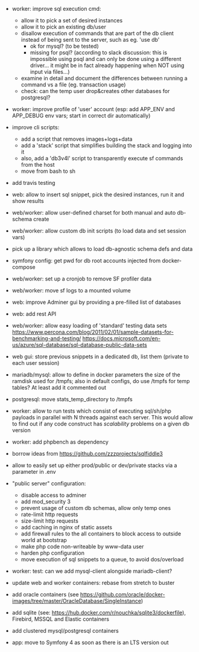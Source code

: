 - worker: improve sql execution cmd:
  + allow it to pick a set of desired instances
  + allow it to pick an existing db/user
  + disallow execution of commands that are part of the db client instead of being sent to the server, such as eg. 'use db'
    - ok for mysql? (to be tested)
    - missing for psql? (according to slack discussion: this is impossible using psql and can only be done using a different
      driver... it might be in fact already happening when NOT using input via files...)
  + examine in detail and document the differences between running a command vs a file (eg. transaction usage)
  + check: can the temp user drop&creates other databases for postgresql?

- worker: improve profile of 'user' account (esp: add APP_ENV and APP_DEBUG env vars; start in correct dir automatically)

- improve cli scripts:
  + add a script that removes images+logs+data
  + add a 'stack' script that simplifies building the stack and logging into it
  + also, add a 'db3v4l' script to transparently execute sf commands from the host
  + move from bash to sh

- add travis testing

- web: allow to insert sql snippet, pick the desired instances, run it and show results

- web/worker: allow user-defined charset for both manual and auto db-schema create

- web/worker: allow custom db init scripts (to load data and set session vars)

- pick up a library which allows to load db-agnostic schema defs and data

- symfony config: get pwd for db root accounts injected from docker-compose

- web/worker: set up a cronjob to remove SF profiler data

- web/worker: move sf logs to a mounted volume

- web: improve Adminer gui by providing a pre-filled list of databases 

- web: add rest API
  
- web/worker: allow easy loading of 'standard' testing data sets
  https://www.percona.com/blog/2011/02/01/sample-datasets-for-benchmarking-and-testing/
  https://docs.microsoft.com/en-us/azure/sql-database/sql-database-public-data-sets

- web gui: store previous snippets in a dedicated db, list them (private to each user session)

- mariadb/mysql: allow to define in docker parameters the size of the ramdisk used for /tmpfs; 
  also in default configs, do use /tmpfs for temp tables? At least add it commented out
 
- postgresql: move stats_temp_directory to /tmpfs

- worker: allow to run tests which consist of executing sql/sh/php payloads in parallel with N threads against each server.
  This would allow to find out if any code construct has _scalability_ problems on a given db version

- worker: add phpbench as dependency

- borrow ideas from https://github.com/zzzprojects/sqlfiddle3

- allow to easily set up either prod/public or dev/private stacks via a parameter in .env

- "public server" configuration:
  - disable access to adminer
  - add mod_security 3
  - prevent usage of custom db schemas, allow only temp ones
  - rate-limit http requests
  - size-limit http requests
  - add caching in nginx of static assets
  - add firewall rules to the all containers to block access to outside world at bootstrap
  - make php code non-writeable by www-data user
  - harden php configuration
  - move execution of sql snippets to a queue, to avoid dos/overload

- worker: test: can we add mysql-client alongside mariadb-client?

- update web and worker containers: rebase from stretch to buster

- add oracle containers (see https://github.com/oracle/docker-images/tree/master/OracleDatabase/SingleInstance)

- add sqlite (see: https://hub.docker.com/r/nouchka/sqlite3/dockerfile), Firebird, MSSQL and Elastic containers 

- add clustered mysql/postgresql containers

- app: move to Symfony 4 as soon as there is an LTS version out
